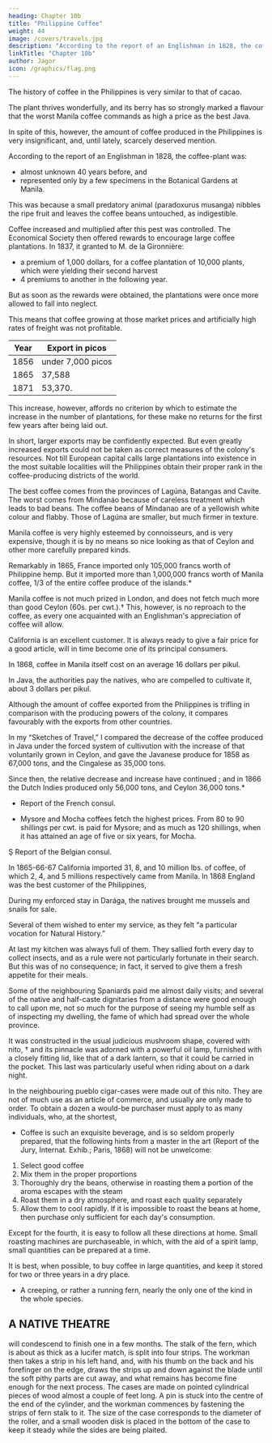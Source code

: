 ```yaml
---
heading: Chapter 10b
title: "Philippine Coffee"
weight: 44
image: /covers/travels.jpg
description: "According to the report of an Englishman in 1828, the coffee-plant was almost unknown 40 years before, and was represented only by a few specimens in the Botanical Gardens at Manila"
linkTitle: "Chapter 10b"
author: Jagor
icon: /graphics/flag.png
---
```




The history of coffee in the Philippines is very similar to that of cacao. 

The plant thrives wonderfully, and its berry has so strongly marked a flavour that the worst Manila coffee commands as high a price as the best Java. 

In spite of this, however, the amount of coffee produced in the Philippines is very insignificant, and, until lately, scarcely deserved mention. 

According to the report of an Englishman in 1828, the coffee-plant was:
- almost unknown 40 years before, and
- represented only by a few specimens in the Botanical Gardens at Manila. 

This was because a small predatory animal (paradoxurus musanga) nibbles the ripe fruit and leaves the coffee beans untouched, as indigestible.

Coffee increased and multiplied after this pest was controlled. The Economical Society then offered rewards to encourage large coffee plantations. In 1837, it granted to M. de la Gironnière:
- a premium of 1,000 dollars, for a coffee plantation of 10,000 plants, which were yielding their second harvest
- 4 premiums to another in the following year. 

But as soon as the rewards were obtained, the plantations were once more allowed to fall into neglect. 

This means that coffee growing at those market prices and artificially high rates of freight was not profitable.

Year | Export in picos
--- | ---
1856 | under 7,000 picos
1865 | 37,588
1871 | 53,370.

This increase, however, affords no criterion by which to estimate the increase in the number of plantations, for these make no returns for the first few years after being laid out. 

In short, larger exports may be confidently expected. But even greatly increased exports could not be taken as correct measures of the colony's resources. Not till European capital calls large plantations into existence in the most suitable localities will the Philippines obtain their proper rank in the coffee-producing districts of the world.

The best coffee comes from the provinces of Lagúna, Batangas and Cavíte. The worst comes from Mindanáo because of careless treatment which leads to bad beans. The coffee beans of Mindanao are of a yellowish white colour and flabby. Those of Lagúna are smaller, but much firmer in texture.

Manila coffee is very highly esteemed by connoisseurs, and is very expensive, though it is by no means so nice looking as that of Ceylon and other more carefully prepared kinds. 

Remarkably in 1865, France imported only 105,000 francs worth of Philippine hemp. But it imported more than 1,000,000 francs worth of Manila coffee, 1/3 of the entire coffee produce of the islands.* 

Manila coffee is not much prized in London, and does not fetch much more than good Ceylon (60s. per cwt.).† This, however, is no reproach to the coffee, as every one acquainted with an Englishman's appreciation of coffee will allow.

California is an excellent customer. It is always ready to give a fair price for a good article, will in time become one of its principal consumers. 

In 1868, coffee in Manila itself cost on an average 16 dollars per pikul. 

In Java, the authorities pay the natives, who are compelled to cultivate it, about 3 dollars per pikul.

Although the amount of coffee exported from the Philippines is trifling in comparison with the producing powers of the colony, it compares favourably with the exports from other countries.

In my “Sketches of Travel,” I compared the decrease of the coffee produced in Java under the forced system of cultivution with the increase of that voluntarily grown in Ceylon, and gave the Javanese produce for 1858 as 67,000 tons, and the Cingalese as 35,000 tons. 

Since then, the relative decrease and increase have continued ; and in 1866 the Dutch Indies produced only 56,000 tons, and Ceylon 36,000 tons.*

* Report of the French consul.

+ Mysore and Mocha coffees fetch the highest prices. From 80 to 90 shillings per cwt. is paid for Mysore; and as much as 120 shillings, when it has attained an age of five or six years, for Mocha.

Ş Report of the Belgian consul.

In 1865-66-67 California imported 31, 8, and 10 million lbs. of coffee, of which 2, 4, and 5 millions respectively came from Manila. In 1868 England was the best customer of the Philippines,



During my enforced stay in Darága, the natives brought me mussels and snails for sale. 

Several of them wished to enter my service, as they felt “a particular vocation for Natural History.” 

At last my kitchen was always full of them. They sallied forth every day to collect insects, and as a rule were not particularly fortunate in their search. But this was of no consequence; in fact, it served to give them a fresh appetite for their meals. 

Some of the neighbouring Spaniards paid me almost daily visits; and several of the native and half-caste dignitaries from a distance were good enough to call upon me, not so much for the purpose of seeing my humble self as of inspecting my dwelling, the fame of which had spread over the whole province. 

It was constructed in the usual judicious mushroom shape, covered with nito, † and its pinnacle was adorned with a powerful oil lamp, furnished with a closely fitting lid, like that of a dark lantern, so that it could be carried in the pocket. This last was particularly useful when riding about on a dark night.

In the neighbouring pueblo cigar-cases were made out of this nito. They are not of much use as an article of commerce, and usually are only made to order. To obtain a dozen a would-be purchaser must apply to as many individuals, who, at the shortest,

* Coffee is such an exquisite beverage, and is so seldom properly prepared, that the following hints from a master in the art (Report of the Jury, Internat. Exhib.; Paris, 1868) will not be unwelcome:

1. Select good coffee
2. Mix them in the proper proportions
3. Thoroughly dry the beans, otherwise in roasting them a portion of the aroma escapes with the steam
4. Roast them in a dry atmosphere, and roast each quality separately
5. Allow them to cool rapidly. If it is impossible to roast the beans at home, then purchase only sufficient for each day's consumption. 

Except for the fourth, it is easy to follow all these directions at home. Small roasting machines are purchaseable, in which, with the aid of a spirit lamp, small quantities can be prepared at a time. 

It is best, when possible, to buy coffee in large quantities, and keep it stored for two or three years in a dry place.

+ A creeping, or rather a running fern, nearly the only one of the kind in the whole species.


## A NATIVE THEATRE

will condescend to finish one in a few months. The stalk of the fern, which is about as thick as a lucifer match, is split into four strips. The workman then takes a strip in his left hand, and, with his thumb on the back and his forefinger on the edge, draws the strips up and down against the blade until the soft pithy parts are cut away, and what remains has become fine enough for the next process. The cases are made on pointed cylindrical pieces of wood almost a couple of feet long. A pin is stuck into the centre of the end of the cylinder, and the workman commences by fastening the strips of fern stalk to it. The size of the case corresponds to the diameter of the roller, and a small wooden disk is placed in the bottom of the case to keep it steady while the sides are being plaited.

